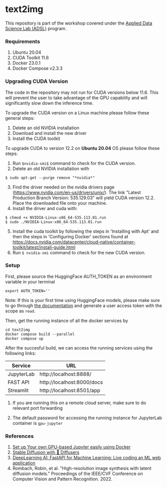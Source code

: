 # text2img

This repository is part of the workshop covered under the [Applied Data Science Lab (ADSL)](https://www.cybera.ca/adsl/) program.

### Requirements
1. Ubuntu 20.04
2. CUDA Toolkit 11.6
3. Docker 23.0.1
4. Docker Compose v2.3.3

### Upgrading CUDA Version

The code in the repository may not run for CUDA versions below 11.6. This will prevent the user to take advantage of the GPU capability and will significantly slow down the inference time. 

To upgrade the CUDA version on a Linux machine please follow these general steps:

1. Delete an old NVIDIA installation
2. Download and install the new driver
3. Install the CUDA toolkit

To upgrade CUDA to version 12.2 on **Ubuntu 20.04** OS please follow these steps:

1. Run `$nvidia-smi$` command to check for the CUDA version.
2. Delete an old NVIDIA installation with

`$ sudo apt-get --purge remove "*nvidia*"`

3. Find the driver needed on the nvidia drivers page (https://www.nvidia.com/en-us/drivers/unix/). The link "Latest Production Branch Version: 535.129.03" will yield CUDA version 12.2. Place the downloaded file onto your machine.
4. Install the driver and cuda with: 

`$ chmod +x NVIDIA-Linux-x86_64-535.113.01.run` <br>
`$ sudo ./NVIDIA-Linux-x86_64-535.113.01.run`

5. Install the cuda toolkit by following the steps in 'Installing with Apt' and then the steps in 'Configuring Docker' sections found at https://docs.nvidia.com/datacenter/cloud-native/container-toolkit/latest/install-guide.html
6. Run `$ nvidia-smi` command to check for the new CUDA version.

### Setup
First, please source the HuggingFace AUTH_TOKEN as an environment variable in your terminal 
```
export AUTH_TOKEN=''
```
Note: If this is your first time using HuggingFace models, please make sure to go through [the documentation](https://huggingface.co/docs/hub/security-tokens) and generate a user access token with the scope as `read`. 

Then, get the running instance of all the docker services by

```
cd text2img
docker compose build --parallel
docker compose up
```

After the succesful build, we can access the running services using the following links:

|Service |URL|
|-----|--------|
|JupyterLab|http://localhost:8888/|
|FAST API  |http://localhost:8000/docs|
|Streamlit  |http://localhost:8501/app|

1. If you are running this on a remote cloud server, make sure to do relevant port forwarding

2. The default password for accessing the running instance for JupyterLab container is `gpu-jupyter`

### References
1. [Set up Your own GPU-based Jupyter easily using Docker](https://cschranz.medium.com/set-up-your-own-gpu-based-jupyterlab-e0d45fcacf43)
2. [Stable Diffusion with 🧨 Diffusers](https://huggingface.co/blog/stable_diffusion)
3. [DeepLearning AI: FastAPI for Machine Learning: Live coding an ML web application](https://www.youtube.com/watch?v=_BZGtifh_gw)
4. Rombach, Robin, et al. "High-resolution image synthesis with latent diffusion models." Proceedings of the IEEE/CVF Conference on Computer Vision and Pattern Recognition. 2022.
